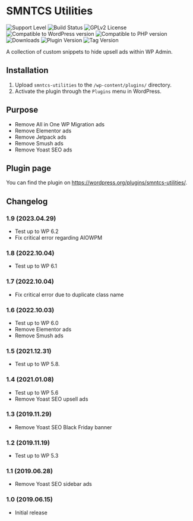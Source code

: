 # SMNTCS Utilities

![Support Level](https://img.shields.io/badge/support-active-green.svg)
![Build Status](https://api.travis-ci.com/nielslange/smntcs-utilities.svg?branch=trunk)
![GPLv2 License](https://img.shields.io/github/license/nielslange/smntcs-utilities.svg)
![Compatible to WordPress version](https://plugintests.com/plugins/smntcs-utilities/wp-badge.svg)
![Compatible to PHP version](https://plugintests.com/plugins/smntcs-utilities/php-badge.svg)
![Downloads](https://img.shields.io/wordpress/plugin/dt/smntcs-utilities.svg)
![Plugin Version](https://img.shields.io/wordpress/plugin/v/smntcs-utilities.svg)
![Tag Version](https://img.shields.io/github/tag/nielslange/smntcs-utilities.svg)

A collection of custom snippets to hide upsell ads within WP Admin.

## Installation

1. Upload `smntcs-utilities` to the `/wp-content/plugins/` directory.
2. Activate the plugin through the `Plugins` menu in WordPress.

## Purpose

- Remove All in One WP Migration ads
- Remove Elementor ads
- Remove Jetpack ads
- Remove Smush ads
- Remove Yoast SEO ads

## Plugin page

You can find the plugin on https://wordpress.org/plugins/smntcs-utilities/.

## Changelog

### 1.9 (2023.04.29)

- Test up to WP 6.2
- Fix critical error regarding AIOWPM

### 1.8 (2022.10.04)

- Test up to WP 6.1

### 1.7 (2022.10.04)

- Fix critical error due to duplicate class name

### 1.6 (2022.10.03)

- Test up to WP 6.0
- Remove Elementor ads
- Remove Smush ads

### 1.5 (2021.12.31)

- Test up to WP 5.8.

### 1.4 (2021.01.08)

- Test up to WP 5.6
- Remove Yoast SEO upsell ads

### 1.3 (2019.11.29)

- Remove Yoast SEO Black Friday banner

### 1.2 (2019.11.19)

- Test up to WP 5.3

### 1.1 (2019.06.28)

- Remove Yoast SEO sidebar ads

### 1.0 (2019.06.15)

- Initial release
